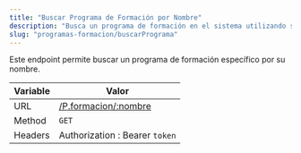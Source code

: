 ```yaml
---
title: "Buscar Programa de Formación por Nombre"
description: "Busca un programa de formación en el sistema utilizando su nombre."
slug: "programas-formacion/buscarPrograma"
---
```


Este endpoint permite buscar un programa de formación específico por su nombre.

| Variable | Valor                                        |
| -------- | -------------------------------------------- |
| URL      | [/P.formacion/:nombre](/P.formacion/:nombre) |
| Method   | `GET`                                        |
| Headers  | Authorization : Bearer `token`               |
